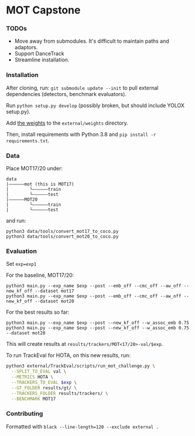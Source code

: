 # MOT Capstone

### TODOs 
- Move away from submodules. It's difficult to maintain paths and adaptors.
- Support DanceTrack 
- Streamline installation.

### Installation 

After cloning, run: 
`git submodule update --init` to pull external dependencies (detectors, benchmark evaluators).


Run `python setup.py develop` (possibly broken, but should include YOLOX setup.py).

Add [the weights](https://drive.google.com/file/d/1iqhM-6V_r1FpOlOzrdP_Ejshgk0DxOob/view) to the `external/weights` directory. 

Then, install requirements with Python 3.8 and `pip install -r requirements.txt`. 

### Data 

Place MOT17/20 under: 
```
data
|——————mot (this is MOT17)
|        └——————train
|        └——————test
|——————MOT20
|        └——————train
|        └——————test
```
and run:
```
python3 data/tools/convert_mot17_to_coco.py
python3 data/tools/convert_mot20_to_coco.py
```



### Evaluation

Set `exp=exp1`


For the baseline, MOT17/20: 
```
python3 main.py --exp_name $exp --post --emb_off --cmc_off --aw_off --new_kf_off --dataset mot17
python3 main.py --exp_name $exp --post --emb_off --cmc_off --aw_off --new_kf_off --dataset mot20
```

For the best results so far: 
```
python3 main.py --exp_name $exp --post --new_kf_off --w_assoc_emb 0.75
python3 main.py --exp_name $exp --post --new_kf_off --w_assoc_emb 0.75 --dataset mot20
```

This will create results at `results/trackers/MOT<17/20>-val/$exp`.

To run TrackEval for HOTA, on this new results, run: 
```bash
python3 external/TrackEval/scripts/run_mot_challenge.py \
  --SPLIT_TO_EVAL val \
  --METRICS HOTA \
  --TRACKERS_TO_EVAL $exp \
  --GT_FOLDER results/gt/ \
  --TRACKERS_FOLDER results/trackers/ \
  --BENCHMARK MOT17
```

### Contributing 
Formatted with `black --line-length=120 --exclude external .`



